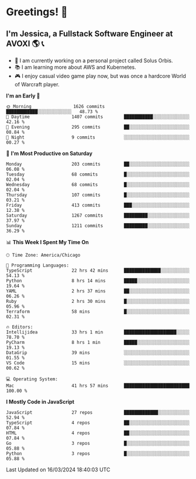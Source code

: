 # Greetings! 🧠

## I'm Jessica, a Fullstack Software Engineer at AVOXI 🌎 📞

- 🌟 I am currently working on a personal project called Solus Orbis.
- 📚 I am learning more about AWS and Kubernetes.
- 🎮 I enjoy casual video game play now, but was once a hardcore World of Warcraft player.

<!--START_SECTION:waka-->
**I'm an Early 🐤** 

```text
🌞 Morning                1626 commits        ████████████░░░░░░░░░░░░░   48.73 % 
🌆 Daytime                1407 commits        ███████████░░░░░░░░░░░░░░   42.16 % 
🌃 Evening                295 commits         ██░░░░░░░░░░░░░░░░░░░░░░░   08.84 % 
🌙 Night                  9 commits           ░░░░░░░░░░░░░░░░░░░░░░░░░   00.27 % 
```
📅 **I'm Most Productive on Saturday** 

```text
Monday                   203 commits         ██░░░░░░░░░░░░░░░░░░░░░░░   06.08 % 
Tuesday                  68 commits          █░░░░░░░░░░░░░░░░░░░░░░░░   02.04 % 
Wednesday                68 commits          █░░░░░░░░░░░░░░░░░░░░░░░░   02.04 % 
Thursday                 107 commits         █░░░░░░░░░░░░░░░░░░░░░░░░   03.21 % 
Friday                   413 commits         ███░░░░░░░░░░░░░░░░░░░░░░   12.38 % 
Saturday                 1267 commits        █████████░░░░░░░░░░░░░░░░   37.97 % 
Sunday                   1211 commits        █████████░░░░░░░░░░░░░░░░   36.29 % 
```


📊 **This Week I Spent My Time On** 

```text
🕑︎ Time Zone: America/Chicago

💬 Programming Languages: 
TypeScript               22 hrs 42 mins      ██████████████░░░░░░░░░░░   54.13 % 
Python                   8 hrs 14 mins       █████░░░░░░░░░░░░░░░░░░░░   19.64 % 
YAML                     2 hrs 37 mins       ██░░░░░░░░░░░░░░░░░░░░░░░   06.26 % 
Ruby                     2 hrs 30 mins       █░░░░░░░░░░░░░░░░░░░░░░░░   05.96 % 
Terraform                58 mins             █░░░░░░░░░░░░░░░░░░░░░░░░   02.31 % 

🔥 Editors: 
Intellijidea             33 hrs 1 min        ████████████████████░░░░░   78.70 % 
PyCharm                  8 hrs 1 min         █████░░░░░░░░░░░░░░░░░░░░   19.13 % 
DataGrip                 39 mins             ░░░░░░░░░░░░░░░░░░░░░░░░░   01.55 % 
VS Code                  15 mins             ░░░░░░░░░░░░░░░░░░░░░░░░░   00.62 % 

💻 Operating System: 
Mac                      41 hrs 57 mins      █████████████████████████   100.00 % 
```

**I Mostly Code in JavaScript** 

```text
JavaScript               27 repos            █████████████░░░░░░░░░░░░   52.94 % 
TypeScript               4 repos             ██░░░░░░░░░░░░░░░░░░░░░░░   07.84 % 
HTML                     4 repos             ██░░░░░░░░░░░░░░░░░░░░░░░   07.84 % 
Go                       3 repos             █░░░░░░░░░░░░░░░░░░░░░░░░   05.88 % 
Python                   3 repos             █░░░░░░░░░░░░░░░░░░░░░░░░   05.88 % 
```




 Last Updated on 16/03/2024 18:40:03 UTC
<!--END_SECTION:waka-->

<!--
**jessikuh/jessikuh** is a ✨ _special_ ✨ repository because its `README.md` (this file) appears on your GitHub profile.

Here are some ideas to get you started:

- 🔭 I’m currently working on ...
- 🌱 I’m currently learning ...
- 👯 I’m looking to collaborate on ...
- 🤔 I’m looking for help with ...
- 💬 Ask me about ...
- 📫 How to reach me: ...
- 😄 Pronouns: ...
- ⚡ Fun fact: ...
-->
